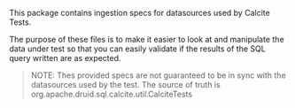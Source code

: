 This package contains ingestion specs for datasources used by Calcite Tests.

The purpose of these files is to make it easier to look at and manipulate the data under test so that you can easily
validate if the results of the SQL query written are as expected. 

> NOTE: Thes provided specs are not guaranteed to be in sync with the datasources used by the test. The source of truth
> is org.apache.druid.sql.calcite.util.CalciteTests